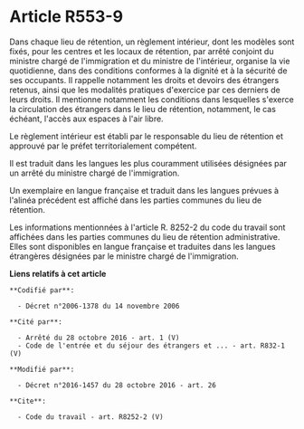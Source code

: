 # Article R553-9

Dans chaque lieu de rétention, un règlement intérieur, dont les modèles sont fixés, pour les centres et les locaux de
rétention, par arrêté conjoint du ministre chargé de l'immigration et du ministre de l'intérieur, organise la vie
quotidienne, dans des conditions conformes à la dignité et à la sécurité de ses occupants. Il rappelle notamment les droits
et devoirs des étrangers retenus, ainsi que les modalités pratiques d'exercice par ces derniers de leurs droits. Il mentionne
notamment les conditions dans lesquelles s'exerce la circulation des étrangers dans le lieu de rétention, notamment, le cas
échéant, l'accès aux espaces à l'air libre. 

Le règlement intérieur est établi par le responsable du lieu de rétention et approuvé par le préfet territorialement
compétent. 

Il est traduit dans les langues les plus couramment utilisées désignées par un arrêté du ministre chargé de l'immigration. 

Un exemplaire en langue française et traduit dans les langues prévues à l'alinéa précédent est affiché dans les parties
communes du lieu de rétention. 

Les informations mentionnées à l'article R. 8252-2 du code du travail sont affichées dans les parties communes du lieu de
rétention administrative. Elles sont disponibles en langue française et traduites dans les langues étrangères désignées par
le ministre chargé de l'immigration.

**Liens relatifs à cet article**

	**Codifié par**:

	  - Décret n°2006-1378 du 14 novembre 2006

	**Cité par**:

	  - Arrêté du 28 octobre 2016 - art. 1 (V)
	  - Code de l'entrée et du séjour des étrangers et ... - art. R832-1 (V)

	**Modifié par**:

	  - Décret n°2016-1457 du 28 octobre 2016 - art. 26

	**Cite**:

	  - Code du travail - art. R8252-2 (V)
